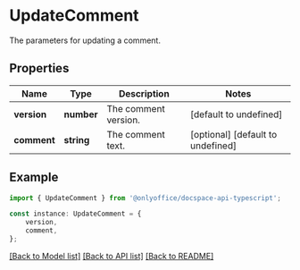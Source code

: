 # UpdateComment

The parameters for updating a comment.

## Properties

Name | Type | Description | Notes
------------ | ------------- | ------------- | -------------
**version** | **number** | The comment version. | [default to undefined]
**comment** | **string** | The comment text. | [optional] [default to undefined]

## Example

```typescript
import { UpdateComment } from '@onlyoffice/docspace-api-typescript';

const instance: UpdateComment = {
    version,
    comment,
};
```

[[Back to Model list]](../README.md#documentation-for-models) [[Back to API list]](../README.md#documentation-for-api-endpoints) [[Back to README]](../README.md)
